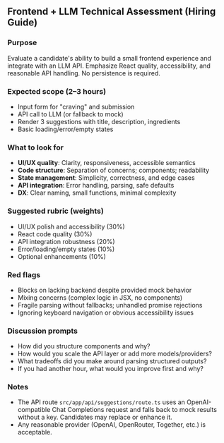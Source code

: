 ## Frontend + LLM Technical Assessment (Hiring Guide)

### Purpose
Evaluate a candidate's ability to build a small frontend experience and integrate with an LLM API. Emphasize React quality, accessibility, and reasonable API handling. No persistence is required.

### Expected scope (2–3 hours)
- Input form for "craving" and submission
- API call to LLM (or fallback to mock)
- Render 3 suggestions with title, description, ingredients
- Basic loading/error/empty states

### What to look for
- **UI/UX quality**: Clarity, responsiveness, accessible semantics
- **Code structure**: Separation of concerns; components; readability
- **State management**: Simplicity, correctness, and edge cases
- **API integration**: Error handling, parsing, safe defaults
- **DX**: Clear naming, small functions, minimal complexity

### Suggested rubric (weights)
- UI/UX polish and accessibility (30%)
- React code quality (30%)
- API integration robustness (20%)
- Error/loading/empty states (10%)
- Optional enhancements (10%)

### Red flags
- Blocks on lacking backend despite provided mock behavior
- Mixing concerns (complex logic in JSX, no components)
- Fragile parsing without fallbacks; unhandled promise rejections
- Ignoring keyboard navigation or obvious accessibility issues

### Discussion prompts
- How did you structure components and why?
- How would you scale the API layer or add more models/providers?
- What tradeoffs did you make around parsing structured outputs?
- If you had another hour, what would you improve first and why?

### Notes
- The API route `src/app/api/suggestions/route.ts` uses an OpenAI-compatible Chat Completions request and falls back to mock results without a key. Candidates may replace or enhance it.
- Any reasonable provider (OpenAI, OpenRouter, Together, etc.) is acceptable.

